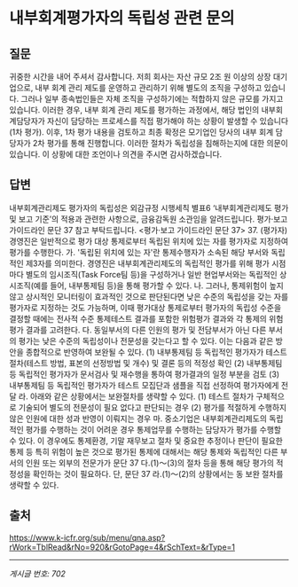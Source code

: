 # 내부회계평가자의 독립성 관련 문의

## 질문
귀중한 시간을 내어 주셔서 감사합니다.
저희 회사는 자산 규모 2조 원 이상의 상장 대기업으로, 내부 회계 관리 제도를 운영하고 관리하기 위해 별도의 조직을 구성하고 있습니다.
그러나 일부 종속법인들은 자체 조직을 구성하기에는 적합하지 않은 규모를 가지고 있습니다.
이러한 경우, 내부 회계 관리 제도를 평가하는 과정에서,
해당 법인의 내부회계담당자가 자신이 담당하는 프로세스를 직접 평가해야 하는 상황이 발생할 수 있습니다(1차 평가).
이후, 1차 평가 내용을 검토하고 최종 확정은 모기업인 당사의 내부 회계 담당자가 2차 평가를 통해 진행합니다.
이러한 절차가 독립성을 침해하는지에 대한 의문이 있습니다.
이 상황에 대한 조언이나 의견을 주시면 감사하겠습니다.

## 답변
내부회계관리제도 평가자의 독립성은 외감규정 시행세칙 별표6 ‘내부회계관리제도 평가 및 보고 기준’의 적용과 관련한 사항으로, 금융감독원 소관임을 알려드립니다.
평가·보고 가이드라인 문단 37 참고 부탁드립니다.
<평가·보고 가이드라인 문단 37>
37. (평가자) 경영진은 일반적으로 평가 대상 통제로부터 독립된 위치에 있는 자를 평가자로 지정하여 평가를 수행한다.
가. '독립된 위치에 있는 자'란 통제수행자가 소속된 해당 부서와 독립적인 제3자를 의미한다. 경영진은 내부회계관리제도의 독립적인 평가를 위해 평가 시점마다 별도의 임시조직(Task Force팀 등)을 구성하거나 일반 현업부서와는 독립적인 상시조직(예를 들어, 내부통제팀 등)을 통해 평가할 수 있다.
나. 그러나, 통제위험이 높지 않고 상시적인 모니터링이 효과적인 것으로 판단된다면 낮은 수준의 독립성을 갖는 자를 평가자로 지정하는 것도 가능하며, 이때 평가대상 통제로부터 평가자의 독립성 수준을 결정할 때에는 전사적 수준 통제테스트 결과를 포함한 위험평가 결과와 각 통제의 위험평가 결과를 고려한다.
다. 동일부서의 다른 인원의 평가 및 전담부서가 아닌 다른 부서의 평가는 낮은 수준의 독립성이나 전문성을 갖는다고 할 수 있다. 이는 다음과 같은 방안을 종합적으로 반영하여 보완될 수 있다.
(1) 내부통제팀 등 독립적인 평가자가 테스트 절차(테스트 방법, 표본의 선정방법 및 개수) 및 결론 등의 적정성 확인
(2) 내부통제팀 등 독립적인 평가자가 문서검사 및 재수행을 통하여 평가결과의 일정 부분을 검토
(3) 내부통제팀 등 독립적인 평가자가 테스트 모집단과 샘플을 직접 선정하여 평가자에게 전달
라. 아래와 같은 상황에서는 보완절차를 생략할 수 있다.
(1) 테스트 절차가 구체적으로 기술되어 별도의 전문성이 필요 없다고 판단되는 경우
(2) 평가를 적절하게 수행하지 않은 인원에 대한 성과 반영이 이뤄지는 경우
마. 중소기업은 내부회계관리제도의 독립적인 평가를 수행하는 것이 어려운 경우 통제업무를 수행하는 담당자가 평가를 수행할 수 있다. 이 경우에도 통제환경, 기말 재무보고 절차 및 중요한 추정이나 판단이 필요한 통제 등 특히 위험이 높은 것으로 평가된 통제에 대해서는 해당 통제와 독립적인 다른 부서의 인원 또는 외부의 전문가가 문단 37 다.(1)～(3)의 절차 등을 통해 해당 평가의 적정성을 확인하는 것이 필요하다. 단, 문단 37 라.(1)～(2)의 상황에서는 동 보완 절차를 생략할 수 있다.

## 출처
https://www.k-icfr.org/sub/menu/qna.asp?rWork=TblRead&rNo=920&rGotoPage=4&rSchText=&rType=1

---
*게시글 번호: 702*
